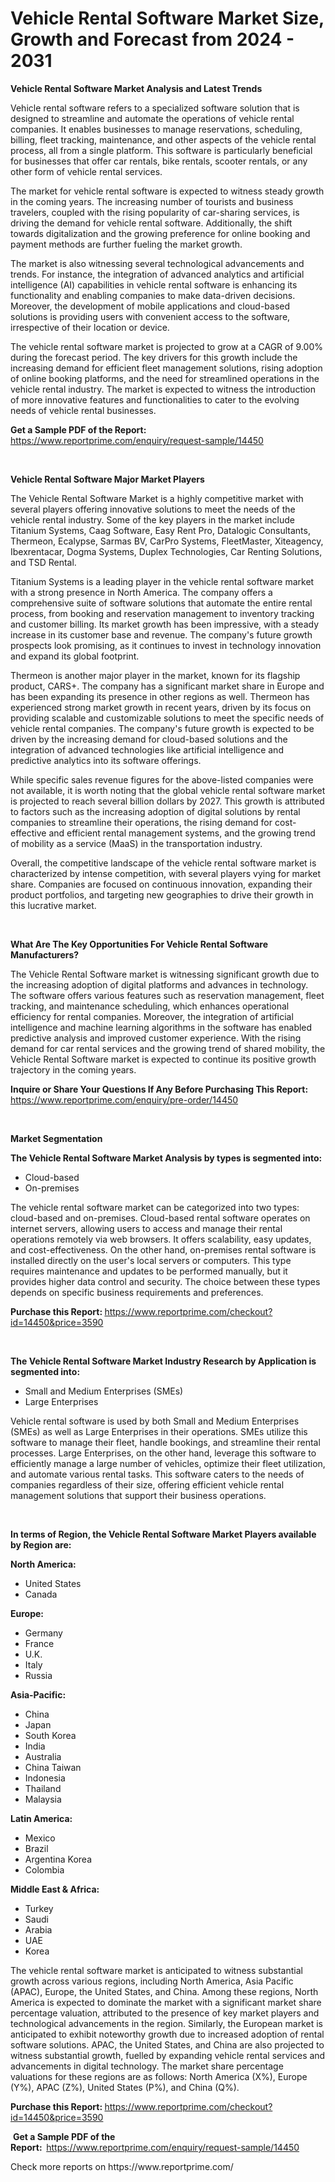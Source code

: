 <p><h1>Vehicle Rental Software Market Size, Growth and Forecast from 2024 - 2031</h1></p><p><strong>Vehicle Rental Software Market Analysis and Latest Trends</strong></p>
<p><p>Vehicle rental software refers to a specialized software solution that is designed to streamline and automate the operations of vehicle rental companies. It enables businesses to manage reservations, scheduling, billing, fleet tracking, maintenance, and other aspects of the vehicle rental process, all from a single platform. This software is particularly beneficial for businesses that offer car rentals, bike rentals, scooter rentals, or any other form of vehicle rental services.</p><p>The market for vehicle rental software is expected to witness steady growth in the coming years. The increasing number of tourists and business travelers, coupled with the rising popularity of car-sharing services, is driving the demand for vehicle rental software. Additionally, the shift towards digitalization and the growing preference for online booking and payment methods are further fueling the market growth.</p><p>The market is also witnessing several technological advancements and trends. For instance, the integration of advanced analytics and artificial intelligence (AI) capabilities in vehicle rental software is enhancing its functionality and enabling companies to make data-driven decisions. Moreover, the development of mobile applications and cloud-based solutions is providing users with convenient access to the software, irrespective of their location or device.</p><p>The vehicle rental software market is projected to grow at a CAGR of 9.00% during the forecast period. The key drivers for this growth include the increasing demand for efficient fleet management solutions, rising adoption of online booking platforms, and the need for streamlined operations in the vehicle rental industry. The market is expected to witness the introduction of more innovative features and functionalities to cater to the evolving needs of vehicle rental businesses.</p></p>
<p><strong>Get a Sample PDF of the Report:&nbsp;</strong> <a href="https://www.reportprime.com/enquiry/request-sample/14450">https://www.reportprime.com/enquiry/request-sample/14450</a></p>
<p>&nbsp;</p>
<p><strong>Vehicle Rental Software Major Market Players</strong></p>
<p><p>The Vehicle Rental Software Market is a highly competitive market with several players offering innovative solutions to meet the needs of the vehicle rental industry. Some of the key players in the market include Titanium Systems, Caag Software, Easy Rent Pro, Datalogic Consultants, Thermeon, Ecalypse, Sarmas BV, CarPro Systems, FleetMaster, Xiteagency, Ibexrentacar, Dogma Systems, Duplex Technologies, Car Renting Solutions, and TSD Rental.</p><p>Titanium Systems is a leading player in the vehicle rental software market with a strong presence in North America. The company offers a comprehensive suite of software solutions that automate the entire rental process, from booking and reservation management to inventory tracking and customer billing. Its market growth has been impressive, with a steady increase in its customer base and revenue. The company's future growth prospects look promising, as it continues to invest in technology innovation and expand its global footprint.</p><p>Thermeon is another major player in the market, known for its flagship product, CARS+. The company has a significant market share in Europe and has been expanding its presence in other regions as well. Thermeon has experienced strong market growth in recent years, driven by its focus on providing scalable and customizable solutions to meet the specific needs of vehicle rental companies. The company's future growth is expected to be driven by the increasing demand for cloud-based solutions and the integration of advanced technologies like artificial intelligence and predictive analytics into its software offerings.</p><p>While specific sales revenue figures for the above-listed companies were not available, it is worth noting that the global vehicle rental software market is projected to reach several billion dollars by 2027. This growth is attributed to factors such as the increasing adoption of digital solutions by rental companies to streamline their operations, the rising demand for cost-effective and efficient rental management systems, and the growing trend of mobility as a service (MaaS) in the transportation industry.</p><p>Overall, the competitive landscape of the vehicle rental software market is characterized by intense competition, with several players vying for market share. Companies are focused on continuous innovation, expanding their product portfolios, and targeting new geographies to drive their growth in this lucrative market.</p></p>
<p>&nbsp;</p>
<p><strong>What Are The Key Opportunities For Vehicle Rental Software Manufacturers?</strong></p>
<p><p>The Vehicle Rental Software market is witnessing significant growth due to the increasing adoption of digital platforms and advances in technology. The software offers various features such as reservation management, fleet tracking, and maintenance scheduling, which enhances operational efficiency for rental companies. Moreover, the integration of artificial intelligence and machine learning algorithms in the software has enabled predictive analysis and improved customer experience. With the rising demand for car rental services and the growing trend of shared mobility, the Vehicle Rental Software market is expected to continue its positive growth trajectory in the coming years.</p></p>
<p><strong>Inquire or Share Your Questions If Any Before Purchasing This Report:</strong> <a href="https://www.reportprime.com/enquiry/pre-order/14450">https://www.reportprime.com/enquiry/pre-order/14450</a></p>
<p>&nbsp;</p>
<p><strong>Market Segmentation</strong></p>
<p><strong>The Vehicle Rental Software Market Analysis by types is segmented into:</strong></p>
<p><ul><li>Cloud-based</li><li>On-premises</li></ul></p>
<p><p>The vehicle rental software market can be categorized into two types: cloud-based and on-premises. Cloud-based rental software operates on internet servers, allowing users to access and manage their rental operations remotely via web browsers. It offers scalability, easy updates, and cost-effectiveness. On the other hand, on-premises rental software is installed directly on the user's local servers or computers. This type requires maintenance and updates to be performed manually, but it provides higher data control and security. The choice between these types depends on specific business requirements and preferences.</p></p>
<p><strong>Purchase this Report:&nbsp;</strong><a href="https://www.reportprime.com/checkout?id=14450&price=3590">https://www.reportprime.com/checkout?id=14450&price=3590</a></p>
<p>&nbsp;</p>
<p><strong>The Vehicle Rental Software Market Industry Research by Application is segmented into:</strong></p>
<p><ul><li>Small and Medium Enterprises (SMEs)</li><li>Large Enterprises</li></ul></p>
<p><p>Vehicle rental software is used by both Small and Medium Enterprises (SMEs) as well as Large Enterprises in their operations. SMEs utilize this software to manage their fleet, handle bookings, and streamline their rental processes. Large Enterprises, on the other hand, leverage this software to efficiently manage a large number of vehicles, optimize their fleet utilization, and automate various rental tasks. This software caters to the needs of companies regardless of their size, offering efficient vehicle rental management solutions that support their business operations.</p></p>
<p>&nbsp;</p>
<p><strong>In terms of Region, the Vehicle Rental Software Market Players available by Region are:</strong></p>
<p>
    <p> <strong> North America: </strong>
        <ul>
            <li>United States</li>
            <li>Canada</li>
        </ul>
        </p> 
    <p> <strong> Europe: </strong>
        <ul>
            <li>Germany</li>
            <li>France</li>
            <li>U.K.</li>
            <li>Italy</li>
            <li>Russia</li>
        </ul>
        </p> 
    <p> <strong> Asia-Pacific: </strong>
        <ul>
            <li>China</li>
            <li>Japan</li>
            <li>South Korea</li>
            <li>India</li>
            <li>Australia</li>
            <li>China Taiwan</li>
            <li>Indonesia</li>
            <li>Thailand</li>
            <li>Malaysia</li>
        </ul>
        </p> 
    <p> <strong> Latin America: </strong>
        <ul>
            <li>Mexico</li>
            <li>Brazil</li>
            <li>Argentina Korea</li>
            <li>Colombia</li>
        </ul>
        </p> 
    <p> <strong> Middle East & Africa: </strong>
        <ul>
            <li>Turkey</li>
            <li>Saudi</li>
            <li>Arabia</li>
            <li>UAE</li>
            <li>Korea</li>
        </ul>
    </p>
    </p>
<p><p>The vehicle rental software market is anticipated to witness substantial growth across various regions, including North America, Asia Pacific (APAC), Europe, the United States, and China. Among these regions, North America is expected to dominate the market with a significant market share percentage valuation, attributed to the presence of key market players and technological advancements in the region. Similarly, the European market is anticipated to exhibit noteworthy growth due to increased adoption of rental software solutions. APAC, the United States, and China are also projected to witness substantial growth, fuelled by expanding vehicle rental services and advancements in digital technology. The market share percentage valuations for these regions are as follows: North America (X%), Europe (Y%), APAC (Z%), United States (P%), and China (Q%).</p></p>
<p><strong>Purchase this Report: </strong><a href="https://www.reportprime.com/checkout?id=14450&price=3590">https://www.reportprime.com/checkout?id=14450&price=3590</a></p>
<p>&nbsp;<strong>Get a Sample PDF of the Report:&nbsp;&nbsp;</strong><a href="https://www.reportprime.com/enquiry/request-sample/14450">https://www.reportprime.com/enquiry/request-sample/14450</a></p>
<p><strong></strong></p>
<p>Check more reports on https://www.reportprime.com/</p>